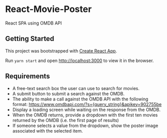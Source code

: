 # React-Movie-Poster

React SPA using OMDB API

## Getting Started

This project was bootstrapped with [Create React App](https://github.com/facebook/create-react-app).

Run `yarn start` and open [http://localhost:3000](http://localhost:3000) to view it in the browser.

## Requirements

- A free-text search box the user can use to search for movies.
- A submit button to submit a search against the OMDB.
- The ability to make a call against the OMDB API with the following format:
  https://www.omdbapi.com/?s={query_string}&apikey=902755be
- Display a loading screen while waiting on the response from the OMDB.
- When the OMDB returns, provide a dropdown with the first ten movies returned by the
  OMDB (i.e. the first page of results)
- If someone selects a value from the dropdown, show the poster image associated with
  the selected item.
